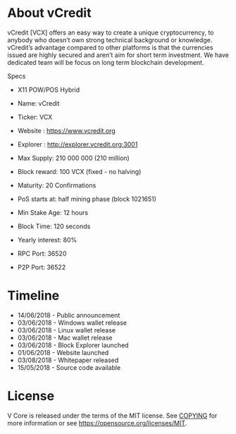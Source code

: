 About vCredit
===========================

vCredit [VCX] offers an easy way to create a unique cryptocurrency, to anybody who doesn’t own strong technical background or knowledge. vCredit’s advantage compared to other platforms is that the currencies issued are highly secured and aren’t aim for short term investment. We have dedicated team will be focus on long term blockchain development.

Specs

* X11 POW/POS Hybrid
* Name: vCredit
* Ticker: VCX
* Website : https://www.vcredit.org
* Explorer : http://explorer.vcredit.org:3001

* Max Supply: 210 000 000 (210 million)
* Block reward: 100 VCX (fixed - no halving)
* Maturity: 20 Confirmations
* PoS starts at: half mining phase (block 1021651)
* Min Stake Age: 12 hours
* Block Time: 120 seconds
* Yearly interest: 80%


* RPC Port: 36520
* P2P Port: 36522


Timeline
===========================

* 14/06/2018 - Public announcement
* 03/06/2018 - Windows wallet release
* 03/06/2018 - Linux wallet release
* 03/06/2018 - Mac wallet release
* 03/06/2018 - Block Explorer launched
* 01/06/2018 - Website launched
* 03/08/2018 - Whitepaper released
* 15/05/2018 - Source code available


License
===========================

V Core is released under the terms of the MIT license. See [COPYING](COPYING) for more
information or see https://opensource.org/licenses/MIT.
